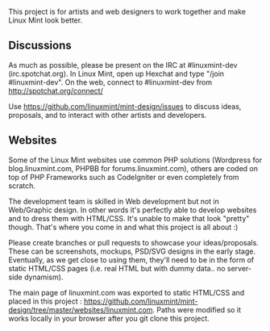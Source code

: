 
 This project is for artists and web designers to work together and make Linux Mint look better.

Discussions
-----------

As much as possible, please be present on the IRC at #linuxmint-dev (irc.spotchat.org). In Linux Mint, open up Hexchat and type "/join #linuxmint-dev". On the web, connect to #linuxmint-dev from http://spotchat.org/connect/

Use https://github.com/linuxmint/mint-design/issues to discuss ideas, proposals, and to interact with other artists and developers.

Websites
--------

Some of the Linux Mint websites use common PHP solutions (Wordpress for blog.linuxmint.com, PHPBB for forums.linuxmint.com), others are coded on top of PHP Frameworks such as CodeIgniter or even completely from scratch.

The development team is skilled in Web development but not in Web/Graphic design. In other words it's perfectly able to develop websites and to dress them with HTML/CSS. It's unable to make that look "pretty" though. That's where you come in and what this project is all about :)

Please create branches or pull requests to showcase your ideas/proposals. These can be screenshots, mockups, PSD/SVG designs in the early stage. Eventually, as we get close to using them, they'll need to be in the form of static HTML/CSS pages (i.e. real HTML but with dummy data.. no server-side dynamism).

The main page of linuxmint.com was exported to static HTML/CSS and placed in this project : https://github.com/linuxmint/mint-design/tree/master/websites/linuxmint.com. Paths were modified so it works locally in your browser after you git clone this project.

